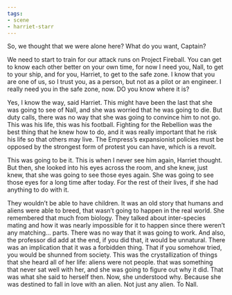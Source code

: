 ```yaml
---
tags:
- scene
- harriet-starr
---
```


So, we thought that we were alone here? What do you want, Captain?

We need to start to train for our attack runs on Project Fireball. You
can get to know each other better on your own time, for now I need you,
Nall, to get to your ship, and for you, Harriet, to get to the safe
zone. I know that you are one of us, so I trust you, as a person, but
not as a pilot or an engineer. I really need you in the safe zone, now.
DO you know where it is?

Yes, I know the way, said Harriet. This might have been the last that
she was going to see of Nall, and she was worried that he was going to
die. But duty calls, there was no way that she was going to convince him
to not go. This was his life, this was his football. Fighting for the
Rebellion was the best thing that he knew how to do, and it was really
important that he risk his life so that others may live. The Empress’s
expansionist policies must be opposed by the strongest form of protest
you can have, which is a revolt.

This was going to be it. This is when I never see him again, Harriet
thought. But then, she looked into his eyes across the room, and she
knew, just knew, that she was going to see those eyes again. She was
going to see those eyes for a long time after today. For the rest of
their lives, if she had anything to do with it.

They wouldn’t be able to have children. It was an old story that humans
and aliens were able to breed, that wasn’t going to happen in the real
world. She remembered that much from biology. They talked about
inter-species mating and how it was nearly impossible for it to happen
since there weren’t any matching… parts. There was no way that it was
going to work. And also, the professor did add at the end, if you did
that, it would be unnatural. There was an implication that it was a
forbidden thing. That if you somehow tried, you would be shunned from
society. This was the crystallization of things that she heard all of
her life: aliens were not people. that was something that never sat well
with her, and she was going to figure out why it did. That was what she
said to herself then. Now, she understood why. Because she was destined
to fall in love with an alien. Not just any alien. To Nall.

